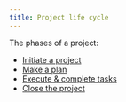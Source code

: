 ```yaml
---
title: Project life cycle
---
```

The phases of a project:
- [Initiate a project](foundations-of-project-management/project/life-cycle/initiate-a-project.md)
- [Make a plan](foundations-of-project-management/project/life-cycle/make-a-plan.md)
- [Execute & complete tasks](foundations-of-project-management/project/life-cycle/execute-complete-tasks.md)
- [Close the project](foundations-of-project-management/project/life-cycle/close-the-project.md)